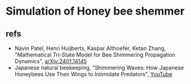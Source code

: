 # Simulation of Honey bee shemmer

## refs
- Navin Patel, Henri Huijberts, Kaspar Althoefer, Ketao Zhang, "Mathematical Tri-State Model for Bee Shimmering Propagation Dynamics", [arXiv:2401.14145](https://arxiv.org/abs/2401.14145)
- Japanese natural beekeeping, "Shimmering Waves: How Japanese Honeybees Use Their Wings to Intimidate Predators", [YouTube](https://www.youtube.com/watch?v=Y8k7mTQoIhw) 
